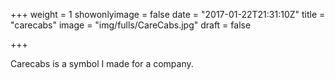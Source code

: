 +++
weight = 1
showonlyimage = false
date = "2017-01-22T21:31:10Z"
title = "carecabs"
image = "img/fulls/CareCabs.jpg"
draft = false

+++

Carecabs is a symbol I made for a company.
